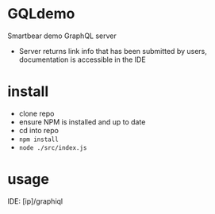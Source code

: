 # GQLdemo

Smartbear demo GraphQL server

* Server returns link info that has been submitted by users, documentation is accessible in the IDE

# install
- clone repo
- ensure NPM is installed and up to date
- cd into repo
- `npm install`
- `node ./src/index.js`

# usage
IDE: [ip]/graphiql
